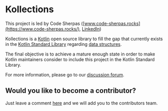 # Kollections

This project is led by Code Sherpas ([www.code-sherpas.rocks](https://www.code-sherpas.rocks/), [LinkedIn](https://www.linkedin.com/company/code-sherpas))

Kollections is a [Kotlin](https://kotlinlang.org/) open source library to fill the gap that currently exists in the [Kotlin Standard Library](https://kotlinlang.org/api/latest/jvm/stdlib/) regarding [data structures](https://en.wikipedia.org/wiki/Data_structure).

The final objective is to achieve a mature enough state in order to make Kotlin maintainers consider to include this project in the Kotlin Standard Library.

For more information, please go to our [discussion forum](https://github.com/code-sherpas/kollections/discussions).

## Would you like to become a contributor?

Just leave a comment [here](https://github.com/code-sherpas/kollections/discussions/10) and we will add you to the contributors team.


